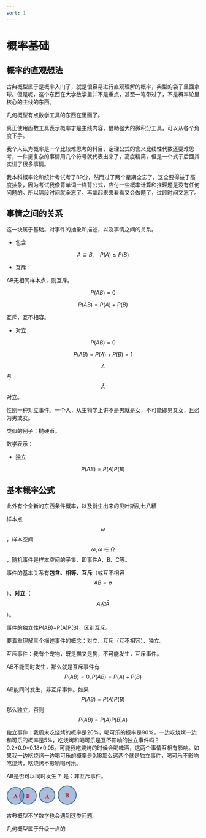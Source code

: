 ```yaml
---
sort: 1
---
```

# 概率基础

## 概率的直观想法

古典概型属于是概率入门了，就是很容易进行直观理解的概率，典型的袋子里面拿球。但是呢，这个东西在大学数学里并不是重点，甚至一笔带过了，不是概率论里核心的主线的东西。

几何概型有点数学工具的东西在里面了。

真正使用函数工具表示概率才是主线内容，借助强大的微积分工具，可以从各个角度下手。

我个人认为概率是一个比较难思考的科目，定理公式的含义比线性代数还要难思考，一件挺复杂的事情用几个符号就代表出来了，高度精简，但是一个式子后面其实讲了很多事情。


我本科概率论和统计考试考了89分，然而过了两个星期全忘了，这全要得益于高度抽象，因为考试我像背单词一样背公式，应付一些概率计算和推理题是没有任何问题的。所以隔段时间就全忘了。再拿起来来看看又会做题了，过段时间又忘了。


## 事情之间的关系

这一块属于基础。对事件的抽象和描述，以及事情之间的关系。

- 包含

$$ A \subseteq B ,\ \ \ \ P(A) \le P(B) $$


- 互斥

AB无相同样本点，则互斥。

$$ P(AB)=0 $$

$$ P(AB)=P(A)+P(B) $$

互斥，互不相容。

- 对立

$$ P(AB)=0 $$

$$ P(AB)=P(A)+P(B)=1 $$



$$A$$ 与 $$\bar A$$对立。




性别一种对立事件。一个人，从生物学上讲不是男就是女，不可能即男又女，且必为男或女。

类似的例子：抛硬币。

数学表示：



- 独立

$$P(AB) = P(A)P(B) $$ 

## 基本概率公式

此外有个全新的东西条件概率，以及衍生出来的贝叶斯乱七八糟

样本点$$ \omega $$，样本空间$$ \omega, \omega \in \Omega $$，随机事件是样本空间的子集、即事件A、B、C等。

事件的基本关系有**包含、相等、互斥**（或互不相容 $$ AB = \emptyset $$ ）**、对立**（$$ A和\bar{A} $$）。

事件的独立性P(AB)=P(A)P(B)，区别互斥。

要着重理解三个描述事件的概念：对立、互斥（互不相容）、独立。

互斥事件：我有个宠物，既是猫又是狗，不可能发生，互斥事件。

AB不能同时发生，那么就是互斥事件有$$P(AB)=0, P(AB)=P(A)+P(B) $$

AB能同时发生，非互斥事件。如果$$ P(AB)=P(A)P(B) $$那么独立，否则$$ P(AB)=P(A)P(B|A) $$


独立事件：我周末吃烧烤的概率是20%，喝可乐的概率是90%，一边吃烧烤一边和可乐的概率是5%，吃烧烤和喝可乐是互不影响的独立事件吗？0.2*0.9=0.18≠0.05。可能我吃烧烤的时候会喝啤酒，这两个事情互相有影响。如果我一边吃烧烤一边喝可乐的概率是0.18那么这两个就是独立事件，喝可乐不影响吃烧烤，吃烧烤不影响喝可乐。

AB是否可以同时发生？
是：非互斥事件。

<img src="../images/Probability/AB非互斥.jpg" width="80px">

<img src="../images/Probability/AB互斥.jpg" width="100px">


古典概型不学数学也会遇到这类问题。

几何概型属于升级一点的






